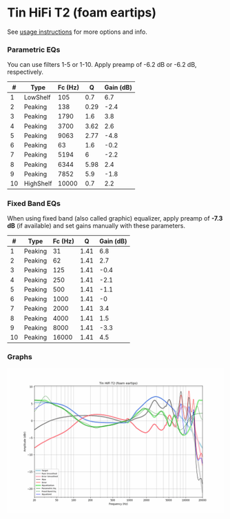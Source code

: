 # Tin HiFi T2 (foam eartips)
See [usage instructions](https://github.com/jaakkopasanen/AutoEq#usage) for more options and info.

### Parametric EQs
You can use filters 1-5 or 1-10. Apply preamp of -6.2 dB or -6.2 dB, respectively.

|   # | Type      |   Fc (Hz) |    Q |   Gain (dB) |
|-----|-----------|-----------|------|-------------|
|   1 | LowShelf  |       105 | 0.7  |         6.7 |
|   2 | Peaking   |       138 | 0.29 |        -2.4 |
|   3 | Peaking   |      1790 | 1.6  |         3.8 |
|   4 | Peaking   |      3700 | 3.62 |         2.6 |
|   5 | Peaking   |      9063 | 2.77 |        -4.8 |
|   6 | Peaking   |        63 | 1.6  |        -0.2 |
|   7 | Peaking   |      5194 | 6    |        -2.2 |
|   8 | Peaking   |      6344 | 5.98 |         2.4 |
|   9 | Peaking   |      7852 | 5.9  |        -1.8 |
|  10 | HighShelf |     10000 | 0.7  |         2.2 |

### Fixed Band EQs
When using fixed band (also called graphic) equalizer, apply preamp of **-7.3 dB** (if available) and set gains manually with these parameters.

|   # | Type    |   Fc (Hz) |    Q |   Gain (dB) |
|-----|---------|-----------|------|-------------|
|   1 | Peaking |        31 | 1.41 |         6.8 |
|   2 | Peaking |        62 | 1.41 |         2.7 |
|   3 | Peaking |       125 | 1.41 |        -0.4 |
|   4 | Peaking |       250 | 1.41 |        -2.1 |
|   5 | Peaking |       500 | 1.41 |        -1.1 |
|   6 | Peaking |      1000 | 1.41 |        -0   |
|   7 | Peaking |      2000 | 1.41 |         3.4 |
|   8 | Peaking |      4000 | 1.41 |         1.5 |
|   9 | Peaking |      8000 | 1.41 |        -3.3 |
|  10 | Peaking |     16000 | 1.41 |         4.5 |

### Graphs
![](./Tin%20HiFi%20T2%20(foam%20eartips).png)
